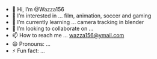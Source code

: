 - 👋 Hi, I’m @Wazza156
- 👀 I’m interested in ... film, animation, soccer and gaming
- 🌱 I’m currently learning ... camera tracking in blender
- 💞️ I’m looking to collaborate on ...
- 📫 How to reach me ... wazza156@ymail.com
- 😄 Pronouns: ...
- ⚡ Fun fact: ...

<!---
Wazza156/Wazza156 is a ✨ special ✨ repository because its `README.md` (this file) appears on your GitHub profile.
You can click the Preview link to take a look at your changes.
--->

